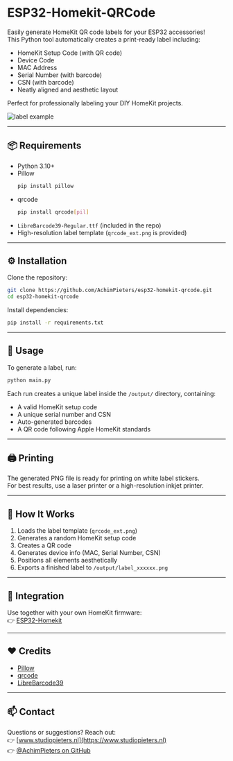 # ESP32-Homekit-QRCode

Easily generate HomeKit QR code labels for your ESP32 accessories!  
This Python tool automatically creates a print-ready label including:

- HomeKit Setup Code (with QR code)
- Device Code
- MAC Address
- Serial Number (with barcode)
- CSN (with barcode)
- Neatly aligned and aesthetic layout

Perfect for professionally labeling your DIY HomeKit projects.

![label example](https://raw.githubusercontent.com/AchimPieters/esp32-homekit-qrcode/images/example.png)

---

## 📦 Requirements

- Python 3.10+
- Pillow  
  ```bash
  pip install pillow
  ```
- qrcode  
  ```bash
  pip install qrcode[pil]
  ```
- `LibreBarcode39-Regular.ttf` (included in the repo)
- High-resolution label template (`qrcode_ext.png` is provided)

---

## ⚙️ Installation

Clone the repository:

```bash
git clone https://github.com/AchimPieters/esp32-homekit-qrcode.git
cd esp32-homekit-qrcode
```

Install dependencies:

```bash
pip install -r requirements.txt
```

---

## 🚀 Usage

To generate a label, run:

```bash
python main.py
```

Each run creates a unique label inside the `/output/` directory, containing:

- A valid HomeKit setup code
- A unique serial number and CSN
- Auto-generated barcodes
- A QR code following Apple HomeKit standards

---

## 🖨️ Printing

The generated PNG file is ready for printing on white label stickers.  
For best results, use a laser printer or a high-resolution inkjet printer.

---

## 🧠 How It Works

1. Loads the label template (`qrcode_ext.png`)
2. Generates a random HomeKit setup code
3. Creates a QR code
4. Generates device info (MAC, Serial Number, CSN)
5. Positions all elements aesthetically
6. Exports a finished label to `/output/label_xxxxxx.png`

---

## 🧩 Integration

Use together with your own HomeKit firmware:  
👉 [ESP32-Homekit](https://github.com/AchimPieters/esp32-homekit)

---

## ❤️ Credits

- [Pillow](https://python-pillow.org/)
- [qrcode](https://github.com/lincolnloop/python-qrcode)
- [LibreBarcode39](https://fonts.google.com/specimen/Libre+Barcode+39)

---

## 📫 Contact

Questions or suggestions? Reach out:  
👉 [www.studiopieters.nl](https://www.studiopieters.nl)  
👉 [@AchimPieters on GitHub](https://github.com/AchimPieters)
